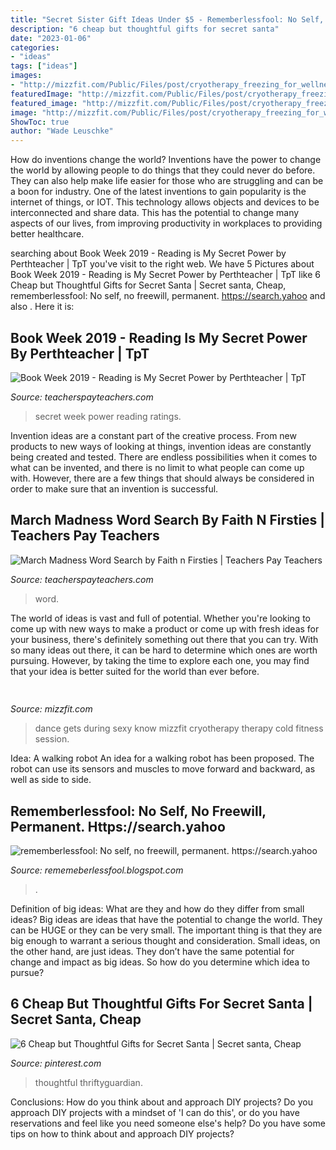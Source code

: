 ```yaml
---
title: "Secret Sister Gift Ideas Under $5 - Rememberlessfool: No Self, No Freewill, Permanent. Https://search.yahoo"
description: "6 cheap but thoughtful gifts for secret santa"
date: "2023-01-06"
categories:
- "ideas"
tags: ["ideas"]
images:
- "http://mizzfit.com/Public/Files/post/cryotherapy_freezing_for_wellness_cold_therapy_mizzfit_0315dfd806.jpg"
featuredImage: "http://mizzfit.com/Public/Files/post/cryotherapy_freezing_for_wellness_cold_therapy_mizzfit_0315dfd806.jpg"
featured_image: "http://mizzfit.com/Public/Files/post/cryotherapy_freezing_for_wellness_cold_therapy_mizzfit_0315dfd806.jpg"
image: "http://mizzfit.com/Public/Files/post/cryotherapy_freezing_for_wellness_cold_therapy_mizzfit_0315dfd806.jpg"
ShowToc: true
author: "Wade Leuschke"
---
```



How do inventions change the world?
Inventions have the power to change the world by allowing people to do things that they could never do before. They can also help make life easier for those who are struggling and can be a boon for industry. One of the latest inventions to gain popularity is the internet of things, or IOT. This technology allows objects and devices to be interconnected and share data. This has the potential to change many aspects of our lives, from improving productivity in workplaces to providing better healthcare.

	

		
searching about Book Week 2019 - Reading is My Secret Power by Perthteacher | TpT you've visit to the right web. We have 5 Pictures about Book Week 2019 - Reading is My Secret Power by Perthteacher | TpT like 6 Cheap but Thoughtful Gifts for Secret Santa | Secret santa, Cheap, rememberlessfool: No self, no freewill, permanent. https://search.yahoo and also . Here it is:
		
    
## Book Week 2019 - Reading Is My Secret Power By Perthteacher | TpT

<img loading=lazy src="https://ecdn.teacherspayteachers.com/thumbitem/Book-Week-2019-Reading-is-My-Secret-Power-4670329-1562140314/original-4670329-1.jpg" onerror="this.onerror=null;this.src='https://tse4.mm.bing.net/th?id=OIP.GMlc9JIC676kHIdx44c6twAAAA&amp;pid=15.1';" alt="Book Week 2019 - Reading is My Secret Power by Perthteacher | TpT">

_Source: teacherspayteachers.com_

>secret week power reading ratings. 

	

Invention ideas are a constant part of the creative process. From new products to new ways of looking at things, invention ideas are constantly being created and tested. There are endless possibilities when it comes to what can be invented, and there is no limit to what people can come up with. However, there are a few things that should always be considered in order to make sure that an invention is successful.

    
## March Madness Word Search By Faith N Firsties | Teachers Pay Teachers

<img loading=lazy src="https://ecdn.teacherspayteachers.com/thumbitem/March-Madness-Word-Search-4348077-1548945864/original-4348077-1.jpg" onerror="this.onerror=null;this.src='https://tse1.mm.bing.net/th?id=OIP.UBlmg-watoB49-jP3mGm1QAAAA&amp;pid=15.1';" alt="March Madness Word Search by Faith n Firsties | Teachers Pay Teachers">

_Source: teacherspayteachers.com_

>word. 

	

The world of ideas is vast and full of potential. Whether you're looking to come up with new ways to make a product or come up with fresh ideas for your business, there's definitely something out there that you can try. With so many ideas out there, it can be hard to determine which ones are worth pursuing. However, by taking the time to explore each one, you may find that your idea is better suited for the world than ever before.

    
## 

<img loading=lazy src="http://mizzfit.com/Public/Files/post/cryotherapy_freezing_for_wellness_cold_therapy_mizzfit_0315dfd806.jpg" onerror="this.onerror=null;this.src='https://tse1.mm.bing.net/th?id=OIP.YD2FOi7pWBwtBd3kg6XBfgHaEI&amp;pid=15.1';" alt="">

_Source: mizzfit.com_

>dance gets during sexy know mizzfit cryotherapy therapy cold fitness session. 

	

Idea: A walking robot
An idea for a walking robot has been proposed. The robot can use its sensors and muscles to move forward and backward, as well as side to side.

    
## Rememberlessfool: No Self, No Freewill, Permanent. Https://search.yahoo

<img loading=lazy src="https://1.bp.blogspot.com/-jFSnYDXXl5k/YMepOolLx-I/AAAAAAAAihE/3A2PEZTT7mE6qlXQnIdSnmQDTpzQiZ9OACLcBGAsYHQ/s320/15726345430935535616_20210608202334_1.png" onerror="this.onerror=null;this.src='https://tse2.mm.bing.net/th?id=OIP.JZyl2kPY5Poa5PNq2toRAQAAAA&amp;pid=15.1';" alt="rememberlessfool: No self, no freewill, permanent. https://search.yahoo">

_Source: rememeberlessfool.blogspot.com_

>. 

	

Definition of big ideas: What are they and how do they differ from small ideas?
Big ideas are ideas that have the potential to change the world. They can be HUGE or they can be very small. The important thing is that they are big enough to warrant a serious thought and consideration. Small ideas, on the other hand, are just ideas. They don’t have the same potential for change and impact as big ideas. So how do you determine which idea to pursue?

    
## 6 Cheap But Thoughtful Gifts For Secret Santa | Secret Santa, Cheap

<img loading=lazy src="https://i.pinimg.com/originals/8f/76/f8/8f76f81ba2853f8189b3241d8e451508.jpg" onerror="this.onerror=null;this.src='https://tse1.mm.bing.net/th?id=OIP.Dz4f6VxO7GDJlZG24QFDIgHaO0&amp;pid=15.1';" alt="6 Cheap but Thoughtful Gifts for Secret Santa | Secret santa, Cheap">

_Source: pinterest.com_

>thoughtful thriftyguardian. 

	

Conclusions: How do you think about and approach DIY projects?
Do you approach DIY projects with a mindset of 'I can do this', or do you have reservations and feel like you need someone else's help? Do you have some tips on how to think about and approach DIY projects?

